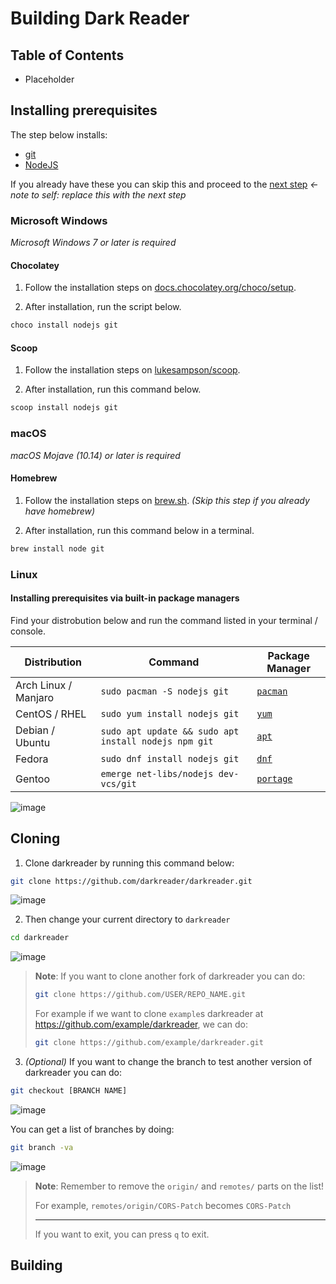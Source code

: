 # Building Dark Reader

## Table of Contents

- Placeholder

## Installing prerequisites

The step below installs:

- [git](https://git-scm.com/)
- [NodeJS](https://nodejs.org/)

If you already have these you can skip this and proceed to the [next step](#placeholder) *<- note to self: replace this with the next step*

### Microsoft Windows

_Microsoft Windows 7 or later is required_

#### Chocolatey

1. Follow the installation steps on [docs.chocolatey.org/choco/setup](https://docs.chocolatey.org/en-us/choco/setup).

2. After installation, run the script below.

```ps1
choco install nodejs git
```

#### Scoop

1. Follow the installation steps on [lukesampson/scoop](https://github.com/lukesampson/scoop).

2. After installation, run this command below.

```ps1
scoop install nodejs git
```

### macOS

_macOS Mojave (10.14) or later is required_

#### Homebrew

1. Follow the installation steps on [brew.sh](https://brew.sh/).  _(Skip this step if you already have homebrew)_
 
2. After installation, run this command below in a terminal.

```bash
brew install node git
```

### Linux

#### Installing prerequisites via built-in package managers

Find your distrobution below and run the command listed in your terminal / console.

| Distribution         | Command                                              | Package Manager                                           |
|----------------------|------------------------------------------------------|-----------------------------------------------------------|
| Arch Linux / Manjaro | `sudo pacman -S nodejs git`                          | [`pacman`](https://wiki.archlinux.org/title/Pacman)       |
| CentOS / RHEL        | `sudo yum install nodejs git`                        | [`yum`](https://en.wikipedia.org/wiki/Yum_(software))     |
| Debian / Ubuntu      | `sudo apt update && sudo apt install nodejs npm git` | [`apt`](https://en.wikipedia.org/wiki/APT_(software))     |
| Fedora               | `sudo dnf install nodejs git`                    | [`dnf`](https://docs.fedoraproject.org/en-US/quick-docs/dnf/) |
| Gentoo               | `emerge net-libs/nodejs dev-vcs/git`             | [`portage`](https://wiki.gentoo.org/wiki/Portage)             |

![image](https://user-images.githubusercontent.com/66189242/137605819-cb8f1971-9297-4d66-a46a-5c47cdfbd7f0.png)



## Cloning

1. Clone darkreader by running this command below:

```sh
git clone https://github.com/darkreader/darkreader.git
```

![image](https://user-images.githubusercontent.com/66189242/126913195-4d517b8d-8766-49a1-b85f-e908999fe50e.png)

2. Then change your current directory to `darkreader`

```sh
cd darkreader
```

![image](https://user-images.githubusercontent.com/66189242/137685485-7c5c7efc-62e1-4f97-8609-73848dc1ded1.png)


> **Note**: If you want to clone another fork of darkreader you can do:
> ```sh
> git clone https://github.com/USER/REPO_NAME.git
> ```
>
> For example if we want to clone `example`s darkreader at https://github.com/example/darkreader, we can do:
> ```sh
> git clone https://github.com/example/darkreader.git
> ```


3. *(Optional)* If you want to change the branch to test another version of darkreader you can do:
 
```sh
git checkout [BRANCH NAME]
```

![image](https://user-images.githubusercontent.com/66189242/126913746-a4ade6ab-96d1-41b0-ab6c-2409f5155107.png)


You can get a list of branches by doing:

```sh
git branch -va
```
 
![image](https://user-images.githubusercontent.com/66189242/126913646-d9c9c76d-248b-4edc-bb37-4b41a660bdb5.png)

> **Note**: Remember
to remove the `origin/` and `remotes/` parts on the list!
> 
> For example, `remotes/origin/CORS-Patch` becomes `CORS-Patch`
> 
> ---
> 
> If you want to exit, you can press `q` to exit.

## Building


